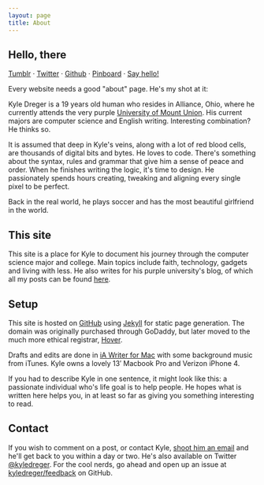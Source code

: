 ```yaml
---
layout: page
title: About
---
```


## Hello, there

[Tumblr](http://kyledreger.tumblr.com) &middot; [Twitter](http://twitter.com/kyledreger) &middot; [Github](http://github.com/kyledreger) &middot; [Pinboard](http://pinboard.in/u:kyledreger) &middot; [Say hello!](mailto:me@kyledreger.com?subject=hello!)

Every website needs a good "about" page. He's my shot at it: 

Kyle Dreger is a 19 years old human who resides in Alliance, Ohio, where he currently attends the very purple [University of Mount Union](http://mountunion.edu). His current majors are computer science and English writing. Interesting combination? He thinks so. 

It is assumed that deep in Kyle's veins, along with a lot of red blood cells, are thousands of digital bits and bytes. He loves to code. There's something about the syntax, rules and grammar that give him a sense of peace and order. When he finishes writing the logic, it's time to design. He passionately spends hours creating, tweaking and aligning every single pixel to be perfect. 

Back in the real world, he plays soccer and has the most beautiful girlfriend in the world.

## This site

This site is a place for Kyle to document his journey through the computer science major and college. Main topics include faith, technology, gadgets and living with less. He also writes for his purple university's blog, of which all my posts can be found [here](http://blog.mountunion.edu/blog/author/dregerkq/). 

## Setup

This site is hosted on [GitHub](http://github.com) using [Jekyll](https://github.com/mojombo/jekyll/) for static page generation. The domain was originally purchased through GoDaddy, but later moved to the much more ethical registrar, [Hover](http://hover.com). 

Drafts and edits are done in [iA Writer for Mac](http://www.iawriter.com/) with some background music from iTunes. Kyle owns a lovely 13′ Macbook Pro and Verizon iPhone 4.

If you had to describe Kyle in one sentence, it might look like this: a passionate individual who's life goal is to help people. He hopes what is written here helps you, in at least so far as giving you something interesting to read.

## Contact

If you wish to comment on a post, or contact Kyle, [shoot him an email](mailto:me@kyledreger.com?subject=hello!) and he'll get back to you within a day or two. He's also available on Twitter [@kyledreger](http://twitter.com/kyledreger). For the cool nerds, go ahead and open up an issue at [kyledreger/feedback](https://github.com/kyledreger/feedback/issues/new) on GitHub.